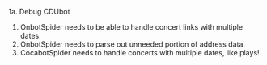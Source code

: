 1a. Debug CDUbot
1.  OnbotSpider needs to be able to handle concert links with multiple dates.
2.  OnbotSpider needs to parse out unneeded portion of address data.
3.  CocabotSpider needs to handle concerts with multiple dates, like plays!
